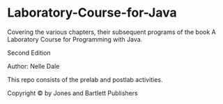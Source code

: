 # Laboratory-Course-for-Java
Covering the various chapters, their subsequent programs of the book A Laboratory Course for Programming with Java.

Second Edition

Author: Nelle Dale

This repo consists of the prelab and postlab activities.

Copyright © by Jones and Bartlett Publishers
